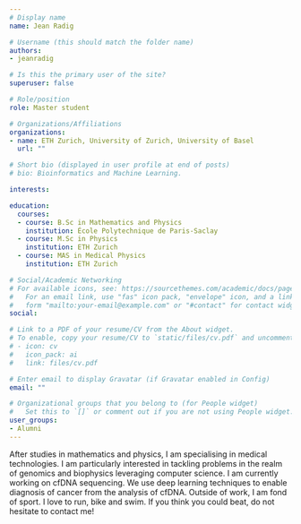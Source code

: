 ```yaml
---
# Display name
name: Jean Radig

# Username (this should match the folder name)
authors:
- jeanradig

# Is this the primary user of the site?
superuser: false

# Role/position
role: Master student

# Organizations/Affiliations
organizations:
- name: ETH Zurich, University of Zurich, University of Basel
  url: ""

# Short bio (displayed in user profile at end of posts)
# bio: Bioinformatics and Machine Learning.

interests:

education:
  courses:
  - course: B.Sc in Mathematics and Physics
    institution: École Polytechnique de Paris-Saclay
  - course: M.Sc in Physics
    institution: ETH Zurich
  - course: MAS in Medical Physics
    institution: ETH Zurich

# Social/Academic Networking
# For available icons, see: https://sourcethemes.com/academic/docs/page-builder/#icons
#   For an email link, use "fas" icon pack, "envelope" icon, and a link in the
#   form "mailto:your-email@example.com" or "#contact" for contact widget.
social:

# Link to a PDF of your resume/CV from the About widget.
# To enable, copy your resume/CV to `static/files/cv.pdf` and uncomment the lines below.
# - icon: cv
#   icon_pack: ai
#   link: files/cv.pdf

# Enter email to display Gravatar (if Gravatar enabled in Config)
email: ""

# Organizational groups that you belong to (for People widget)
#   Set this to `[]` or comment out if you are not using People widget.
user_groups:
- Alumni
---
```


After studies in mathematics and physics, I am specialising in medical technologies. I am particularly interested in tackling problems in the realm of genomics and biophysics leveraging computer science. I am currently working on cfDNA sequencing. We use deep learning techniques to enable diagnosis of cancer from the analysis of cfDNA. Outside of work, I am fond of sport. I love to run, bike and swim. If you think you could beat, do not hesitate to contact me!  
